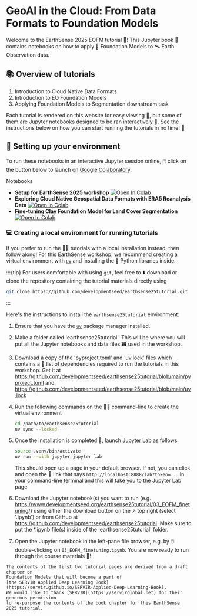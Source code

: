 # GeoAI in the Cloud: From Data Formats to Foundation Models

Welcome to the EarthSense 2025 EOFM tutorial 🥳! This Jupyter book 📖 contains notebooks on
how to apply 🧱 Foundation Models to 🛰️ Earth Observation data.

## 📚 Overview of tutorials

1. Introduction to Cloud Native Data Formats
2. Introduction to EO Foundation Models
3. Applying Foundation Models to Segmentation downstream task

Each tutorial is rendered on this website for easy viewing 👀, but some of them are
Jupyter notebooks designed to be ran interactively 💫. See the instructions below on how
you can start running the tutorials in no time! 🚀

## 🌠 Setting up your environment

To run these notebooks in an interactive Jupyter session online, 🖱️ click on the button
below to launch on
[Google Colaboratory](https://colab.google).

Notebooks
- **Setup for EarthSense 2025 workshop** [![Open In Colab](https://colab.research.google.com/assets/colab-badge.svg)](https://colab.research.google.com/github/developmentseed/earthsense25tutorial/blob/main/00_setup.ipynb)
- **Exploring Cloud Native Geospatial Data Formats with ERA5 Reanalysis Data** [![Open In Colab](https://colab.research.google.com/assets/colab-badge.svg)](https://colab.research.google.com/github/developmentseed/earthsense25tutorial/blob/main/01_stac_and_zarr.ipynb)
- **Fine-tuning Clay Foundation Model for Land Cover Segmentation** [![Open In Colab](https://colab.research.google.com/assets/colab-badge.svg)](https://colab.research.google.com/github/developmentseed/earthsense25tutorial/blob/main/03_EOFM_finetuning.ipynb)

### 💻 Creating a local environment for running tutorials

If you prefer to run the 🧑‍🏫 tutorials with a local installation instead, then follow
along! For this EarthSense workshop, we recommend creating a virtual environment with
[`uv`](https://docs.astral.sh/uv) and installing the 🐍 Python libraries inside.

:::{tip}
For users comfortable with using `git`, feel free to ⬇️ download or clone the repository
containing the tutorial materials directly using
```bash
git clone https://github.com/developmentseed/earthsense25tutorial.git
```
:::

Here's the instructions to install the `earthsense25tutorial` environment:

1. Ensure that you have the
   [`uv`](https://docs.astral.sh/uv/getting-started/installation) package manager
   installed.

2. Make a folder called 'earthsense25tutorial'. This will be where you will put all the
   Jupyter notebooks and data files 🗃️ used in the workshop.

3. Download a copy of the 'pyproject.toml' and 'uv.lock' files which contains a 📄 list
   of dependencies required to run the tutorials in this workshop. Get it at
   https://github.com/developmentseed/earthsense25tutorial/blob/main/pyproject.toml and
   https://github.com/developmentseed/earthsense25tutorial/blob/main/uv.lock

4. Run the following commands on the 🧑‍💻 command-line to create the virtual environment

   ```bash
   cd /path/to/earthsense25tutorial
   uv sync --locked
   ```

5. Once the installation is completed 🏁, launch
   [Jupyter Lab](https://jupyterlab.readthedocs.io) as follows:

    ```bash
    source .venv/bin/activate
    uv run --with jupyter jupyter lab
    ```

   This should open up a page in your default browser. If not, you can click and open
   the 🔗 link that says `http://localhost:8888/lab?token=...` in your command-line
   terminal and this will take you to the Jupyter Lab page.

6. Download the Jupyter notebook(s) you want to run (e.g.
   https://www.developmentseed.org/earthsense25tutorial/03_EOFM_finetuning/) using
   either the download button on the ↗️ top right (select '.ipynb') or from GitHub at
   https://github.com/developmentseed/earthsense25tutorial. Make sure to put
   the \*.ipynb file(s) inside of the 'earthsense25tutorial' folder.

7. Open the Jupyter notebook in the left-pane file browser, e.g. by 🖱️ double-clicking
   on `03_EOFM_finetuning.ipynb`. You are now ready to run through the course materials 🎉!


```{admonition} Acknowledgements
The contents of the first two tutorial pages are derived from a draft chapter on
Foundation Models that will become a part of
[the SERVIR Applied Deep Learning Book](https://servir.github.io/SERVIR-Applied-Deep-Learning-Book).
We would like to thank [SERVIR](https://servirglobal.net) for their generous permission
to re-purpose the contents of the book chapter for this EarthSense 2025 tutorial.
```
